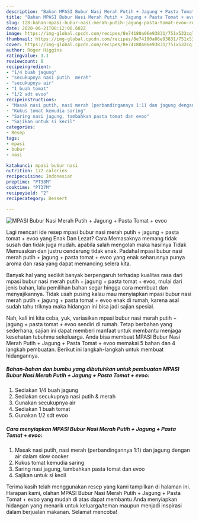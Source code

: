 ```yaml
---
description: "Bahan MPASI Bubur Nasi Merah Putih + Jagung + Pasta Tomat + evoo | Resep Membuat MPASI Bubur Nasi Merah Putih + Jagung + Pasta Tomat + evoo Yang Mudah Dan Praktis"
title: "Bahan MPASI Bubur Nasi Merah Putih + Jagung + Pasta Tomat + evoo | Resep Membuat MPASI Bubur Nasi Merah Putih + Jagung + Pasta Tomat + evoo Yang Mudah Dan Praktis"
slug: 128-bahan-mpasi-bubur-nasi-merah-putih-jagung-pasta-tomat-evoo-resep-membuat-mpasi-bubur-nasi-merah-putih-jagung-pasta-tomat-evoo-yang-mudah-dan-praktis
date: 2020-06-21T08:12:00.602Z
image: https://img-global.cpcdn.com/recipes/8e74180a06e93831/751x532cq70/mpasi-bubur-nasi-merah-putih-jagung-pasta-tomat-evoo-foto-resep-utama.jpg
thumbnail: https://img-global.cpcdn.com/recipes/8e74180a06e93831/751x532cq70/mpasi-bubur-nasi-merah-putih-jagung-pasta-tomat-evoo-foto-resep-utama.jpg
cover: https://img-global.cpcdn.com/recipes/8e74180a06e93831/751x532cq70/mpasi-bubur-nasi-merah-putih-jagung-pasta-tomat-evoo-foto-resep-utama.jpg
author: Roger Higgins
ratingvalue: 3.1
reviewcount: 8
recipeingredient:
- "1/4 buah jagung"
- "secukupnya nasi putih  merah"
- "secukupnya air"
- "1 buah tomat"
- "1/2 sdt evoo"
recipeinstructions:
- "Masak nasi putih, nasi merah (perbandingannya 1:1) dan jagung dengan air dalam slow cooker"
- "Kukus tomat kemudia saring"
- "Saring nasi jagung, tambahkan pasta tomat dan evoo"
- "Sajikan untuk si kecil"
categories:
- Resep
tags:
- mpasi
- bubur
- nasi

katakunci: mpasi bubur nasi 
nutrition: 172 calories
recipecuisine: Indonesian
preptime: "PT38M"
cooktime: "PT37M"
recipeyield: "2"
recipecategory: Dessert

---
```



![MPASI Bubur Nasi Merah Putih + Jagung + Pasta Tomat + evoo](https://img-global.cpcdn.com/recipes/8e74180a06e93831/751x532cq70/mpasi-bubur-nasi-merah-putih-jagung-pasta-tomat-evoo-foto-resep-utama.jpg)

Lagi mencari ide resep mpasi bubur nasi merah putih + jagung + pasta tomat + evoo yang Enak Dan Lezat? Cara Memasaknya memang tidak susah dan tidak juga mudah. apabila salah mengolah maka hasilnya Tidak Memuaskan dan justru cenderung tidak enak. Padahal mpasi bubur nasi merah putih + jagung + pasta tomat + evoo yang enak seharusnya punya aroma dan rasa yang dapat memancing selera kita.



Banyak hal yang sedikit banyak berpengaruh terhadap kualitas rasa dari mpasi bubur nasi merah putih + jagung + pasta tomat + evoo, mulai dari jenis bahan, lalu pemilihan bahan segar hingga cara membuat dan menyajikannya. Tidak usah pusing kalau mau menyiapkan mpasi bubur nasi merah putih + jagung + pasta tomat + evoo enak di rumah, karena asal sudah tahu triknya maka hidangan ini bisa jadi sajian spesial.


Nah, kali ini kita coba, yuk, variasikan mpasi bubur nasi merah putih + jagung + pasta tomat + evoo sendiri di rumah. Tetap berbahan yang sederhana, sajian ini dapat memberi manfaat untuk membantu menjaga kesehatan tubuhmu sekeluarga. Anda bisa membuat MPASI Bubur Nasi Merah Putih + Jagung + Pasta Tomat + evoo memakai 5 bahan dan 4 langkah pembuatan. Berikut ini langkah-langkah untuk membuat hidangannya.

<!--inarticleads1-->

##### Bahan-bahan dan bumbu yang dibutuhkan untuk pembuatan MPASI Bubur Nasi Merah Putih + Jagung + Pasta Tomat + evoo:

1. Sediakan 1/4 buah jagung
1. Sediakan secukupnya nasi putih &amp; merah
1. Gunakan secukupnya air
1. Sediakan 1 buah tomat
1. Gunakan 1/2 sdt evoo




<!--inarticleads2-->

##### Cara menyiapkan MPASI Bubur Nasi Merah Putih + Jagung + Pasta Tomat + evoo:

1. Masak nasi putih, nasi merah (perbandingannya 1:1) dan jagung dengan air dalam slow cooker
1. Kukus tomat kemudia saring
1. Saring nasi jagung, tambahkan pasta tomat dan evoo
1. Sajikan untuk si kecil




Terima kasih telah menggunakan resep yang kami tampilkan di halaman ini. Harapan kami, olahan MPASI Bubur Nasi Merah Putih + Jagung + Pasta Tomat + evoo yang mudah di atas dapat membantu Anda menyiapkan hidangan yang menarik untuk keluarga/teman maupun menjadi inspirasi dalam berjualan makanan. Selamat mencoba!

